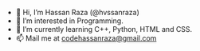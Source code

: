 - 👋 Hi, I’m Hassan Raza (@hvssanraza)
- 👀 I’m interested in Programming.
- 🌱 I’m currently learning C++, Python, HTML and CSS.
- 📫 Mail me at codehassanraza@gmail.com

<!---
hvssanraza/hvssanraza is a ✨ special ✨ repository because its `README.md` (this file) appears on your GitHub profile.
You can click the Preview link to take a look at your changes.
--->
